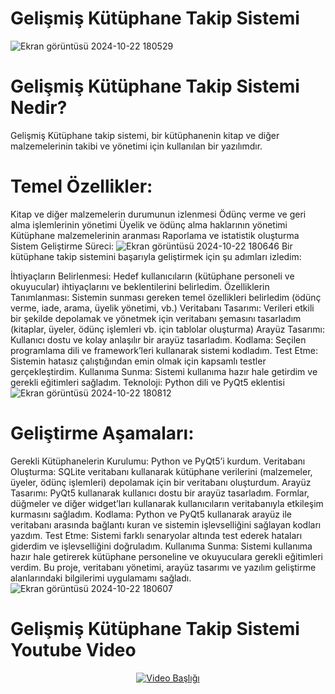 # Gelişmiş Kütüphane Takip Sistemi

![Ekran görüntüsü 2024-10-22 180529](https://github.com/user-attachments/assets/94802b02-9e59-4de8-8aad-53c26965f9dc)

# Gelişmiş Kütüphane Takip Sistemi Nedir?
Gelişmiş Kütüphane takip sistemi, bir kütüphanenin kitap ve diğer malzemelerinin takibi ve yönetimi için kullanılan bir yazılımdır.

# Temel Özellikler:

Kitap ve diğer malzemelerin durumunun izlenmesi
Ödünç verme ve geri alma işlemlerinin yönetimi
Üyelik ve ödünç alma haklarının yönetimi
Kütüphane malzemelerinin aranması
Raporlama ve istatistik oluşturma
Sistem Geliştirme Süreci:
![Ekran görüntüsü 2024-10-22 180646](https://github.com/user-attachments/assets/3648829a-1e4d-4784-9405-408764283357)
Bir kütüphane takip sistemini başarıyla geliştirmek için şu adımları izledim:

İhtiyaçların Belirlenmesi: Hedef kullanıcıların (kütüphane personeli ve okuyucular) ihtiyaçlarını ve beklentilerini belirledim.
Özelliklerin Tanımlanması: Sistemin sunması gereken temel özellikleri belirledim (ödünç verme, iade, arama, üyelik yönetimi, vb.)
Veritabanı Tasarımı: Verileri etkili bir şekilde depolamak ve yönetmek için veritabanı şemasını tasarladım (kitaplar, üyeler, ödünç işlemleri vb. için tablolar oluşturma)
Arayüz Tasarımı: Kullanıcı dostu ve kolay anlaşılır bir arayüz tasarladım.
Kodlama: Seçilen programlama dili ve framework’leri kullanarak sistemi kodladım.
Test Etme: Sistemin hatasız çalıştığından emin olmak için kapsamlı testler gerçekleştirdim.
Kullanıma Sunma: Sistemi kullanıma hazır hale getirdim ve gerekli eğitimleri sağladım.
Teknoloji: Python dili ve PyQt5 eklentisi
![Ekran görüntüsü 2024-10-22 180812](https://github.com/user-attachments/assets/400a8d46-1d36-4727-af0e-fc6e9caaee12)
# Geliştirme Aşamaları:

Gerekli Kütüphanelerin Kurulumu: Python ve PyQt5’i kurdum.
Veritabanı Oluşturma: SQLite veritabanı kullanarak kütüphane verilerini (malzemeler, üyeler, ödünç işlemleri) depolamak için bir veritabanı oluşturdum.
Arayüz Tasarımı: PyQt5 kullanarak kullanıcı dostu bir arayüz tasarladım. Formlar, düğmeler ve diğer widget’ları kullanarak kullanıcıların veritabanıyla etkileşim kurmasını sağladım.
Kodlama: Python ve PyQt5 kullanarak arayüz ile veritabanı arasında bağlantı kuran ve sistemin işlevselliğini sağlayan kodları yazdım.
Test Etme: Sistemi farklı senaryolar altında test ederek hataları giderdim ve işlevselliğini doğruladım.
Kullanıma Sunma: Sistemi kullanıma hazır hale getirerek kütüphane personeline ve okuyuculara gerekli eğitimleri verdim.
Bu proje, veritabanı yönetimi, arayüz tasarımı ve yazılım geliştirme alanlarındaki bilgilerimi uygulamamı sağladı.
![Ekran görüntüsü 2024-10-22 180607](https://github.com/user-attachments/assets/f9b3979c-ac68-498d-80ee-cc5c57059d5f)
# Gelişmiş Kütüphane Takip Sistemi Youtube Video
<!-- Video Gösterme -->
<center>
<a href="https://www.youtube.com/watch?v=sx6mrtHMk60">
  <img src="https://img.youtube.com/vi/sx6mrtHMk60/0.jpg" alt="Video Başlığı">
</a>
</center>




